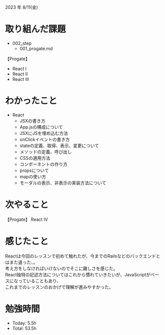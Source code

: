 2023 年 8/11(金)

# 取り組んだ課題
- 002_step
  - 001_progate.md

【Progate】
-  React I
-  React II
-  React III

# わかったこと
- React
  - JSXの書き方
  - App.jsの構成について
  - JSXにJSを埋め込む方法
  - onClickイベントの書き方
  - stateの定義、取得、表示、変更について
  - メソッドの定義、呼び出し
  - CSSの適用方法
  - コンポーネントの作り方
  - propsについて
  - mapの使い方
  - モーダルの表示、非表示の実装方法について
# 次やること
【Progate】
React IV
# 感じたこと
Reactは今回のレッスンで初めて触れたが、今までのRailsなどのバックエンドとはまた違った、。<br> 
考え方をしなければいけないのでそこに難しさを感じた。<br>
React独特の記述方法についてはこれから慣れていきたいが、JavaScriptがベースになっていることもあり、<br>
これまでのレッスンのおかげで理解が進みやすかった。

# 勉強時間
- Today: 5.5h
- Total: 53.5h
